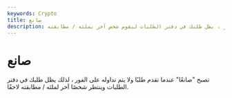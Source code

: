 ```yaml
---
keywords: Crypto
title: صانع
description: صانع. عندما تقدم طلبًا ولا يتم تداوله على الفور ، يظل طلبك في دفتر الطلبات ليقوم شخص آخر بملئه / مطابقته.
---
```


# صانع
تصبح "صانعًا" عندما تقدم طلبًا ولا يتم تداوله على الفور ، لذلك يظل طلبك في دفتر الطلبات وينتظر شخصًا آخر لملئه / مطابقته لاحقًا.

